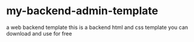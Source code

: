 # my-backend-admin-template
a web backend template
this is a backend html and css template
you can download and use for free
